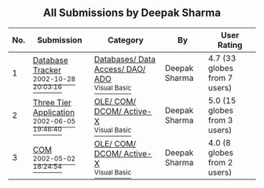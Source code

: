 ﻿<div align="center">

## All Submissions by Deepak Sharma

</div>

No.  | Submission | Category | By   | User Rating
---- | ---------- | -------- | ---- | -----------
1 | [Database Tracker<br /><sup>2002-10-28 20:03:16</sup>](https://github.com/Planet-Source-Code/deepak-sharma-database-tracker__1-40718) | [Databases/ Data Access/ DAO/ ADO<br /><sup>Visual Basic</sup>](../ByCategory/databases-data-access-dao-ado__1-6.md) | Deepak Sharma | 4.7 (33 globes from 7 users)
2 | [Three Tier Application<br /><sup>2002-06-05 19:46:40</sup>](https://github.com/Planet-Source-Code/deepak-sharma-three-tier-application__1-35535) | [OLE/ COM/ DCOM/ Active\-X<br /><sup>Visual Basic</sup>](../ByCategory/ole-com-dcom-active-x__1-29.md) | Deepak Sharma | 5.0 (15 globes from 3 users)
3 | [COM<br /><sup>2002-05-02 18:24:54</sup>](https://github.com/Planet-Source-Code/deepak-sharma-com__1-34402) | [OLE/ COM/ DCOM/ Active\-X<br /><sup>Visual Basic</sup>](../ByCategory/ole-com-dcom-active-x__1-29.md) | Deepak Sharma | 4.0 (8 globes from 2 users)
